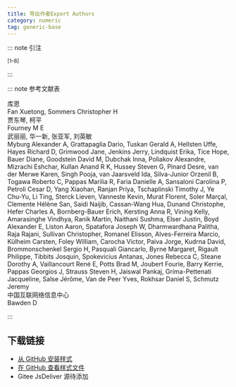 ```yaml
--- 
title: 导出作者Export Authors 
category: numeric 
tag: generic-base 
--- 
```


<!-- 此文件由脚本自动生成，请勿手动修改！ -->  

  

::: note 引注  

<sup>[1–8]</sup>  

:::  

::: note 参考文献表  

<div class="csl-bib-body">
  <div class="csl-entry second-field-align-flush hangingindent-false"> 
    <div class="csl-left-margin">库恩</div> </div>
  <div class="csl-entry second-field-align-flush hangingindent-false"> 
    <div class="csl-left-margin">Fan Xuetong, Sommers Christopher H</div> </div>
  <div class="csl-entry second-field-align-flush hangingindent-false"> 
    <div class="csl-left-margin">贾东琴, 柯平</div> </div>
  <div class="csl-entry second-field-align-flush hangingindent-false"> 
    <div class="csl-left-margin">Fourney M E</div> </div>
  <div class="csl-entry second-field-align-flush hangingindent-false"> 
    <div class="csl-left-margin">武丽丽, 华一新, 张亚军, 刘英敏</div> </div>
  <div class="csl-entry second-field-align-flush hangingindent-false"> 
    <div class="csl-left-margin">Myburg Alexander A, Grattapaglia Dario, Tuskan Gerald A, Hellsten Uffe, Hayes Richard D, Grimwood Jane, Jenkins Jerry, Lindquist Erika, Tice Hope, Bauer Diane, Goodstein David M, Dubchak Inna, Poliakov Alexandre, Mizrachi Eshchar, Kullan Anand R K, Hussey Steven G, Pinard Desre, van der Merwe Karen, Singh Pooja, van Jaarsveld Ida, Silva-Junior Orzenil B, Togawa Roberto C, Pappas Marilia R, Faria Danielle A, Sansaloni Carolina P, Petroli Cesar D, Yang Xiaohan, Ranjan Priya, Tschaplinski Timothy J, Ye Chu-Yu, Li Ting, Sterck Lieven, Vanneste Kevin, Murat Florent, Soler Marçal, Clemente Hélène San, Saidi Naijib, Cassan-Wang Hua, Dunand Christophe, Hefer Charles A, Bornberg-Bauer Erich, Kersting Anna R, Vining Kelly, Amarasinghe Vindhya, Ranik Martin, Naithani Sushma, Elser Justin, Boyd Alexander E, Liston Aaron, Spatafora Joseph W, Dharmwardhana Palitha, Raja Rajani, Sullivan Christopher, Romanel Elisson, Alves-Ferreira Marcio, Külheim Carsten, Foley William, Carocha Victor, Paiva Jorge, Kudrna David, Brommonschenkel Sergio H, Pasquali Giancarlo, Byrne Margaret, Rigault Philippe, Tibbits Josquin, Spokevicius Antanas, Jones Rebecca C, Steane Dorothy A, Vaillancourt René E, Potts Brad M, Joubert Fourie, Barry Kerrie, Pappas Georgios J, Strauss Steven H, Jaiswal Pankaj, Grima-Pettenati Jacqueline, Salse Jérôme, Van de Peer Yves, Rokhsar Daniel S, Schmutz Jeremy</div> </div>
  <div class="csl-entry second-field-align-flush hangingindent-false"> 
    <div class="csl-left-margin">中国互联网络信息中心</div> </div>
  <div class="csl-entry second-field-align-flush hangingindent-false"> 
    <div class="csl-left-margin">Bawden D</div> </div>
</div>
  

:::  

<!-- more -->  

## 下载链接  

- [从 GitHub 安装样式](https://github.com/zotero-cn/styles/./raw/main/src/export-authors/export-authors.csl)  
- [在 GitHub 查看样式文件](https://github.com/zotero-cn/styles/./tree/main/src/export-authors/export-authors.csl)  
- Gitee JsDeliver 源待添加  
